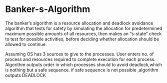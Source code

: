 # Banker-s-Algorithm
The banker’s algorithm is a resource allocation and deadlock avoidance algorithm that tests for safety by simulating the allocation for predetermined maximum possible amounts of all resources, then makes an “s-state” check to test for possible activities, before deciding whether allocation should be allowed to continue.

Assuming OS has 3 sources to give to the processes.
User enters no. of process and resources required to complete execution for each process.
Algorithm outputs order in which processes should to avoid deadlock,which is nothing but a  safe sequence.
if safe sequence is not possible ,algorithm outputs DEADLOCK
